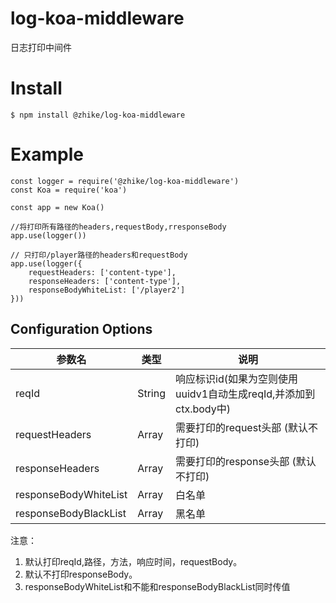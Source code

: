 # log-koa-middleware
日志打印中间件

# Install
```
$ npm install @zhike/log-koa-middleware
```

# Example
```
const logger = require('@zhike/log-koa-middleware')
const Koa = require('koa')

const app = new Koa()

//将打印所有路径的headers,requestBody,rresponseBody
app.use(logger())

// 只打印/player路径的headers和requestBody
app.use(logger({
    requestHeaders: ['content-type'],
    responseHeaders: ['content-type'],
    responseBodyWhiteList: ['/player2']
}))
```

## Configuration Options
| 参数名                 | 类型                          |  说明  |
| --------              | -----                         | ------ |
| reqId                    | String                           | 响应标识id(如果为空则使用uuidv1自动生成reqId,并添加到ctx.body中)                            |
| requestHeaders | Array                      | 需要打印的request头部   (默认不打印)            |
| responseHeaders | Array                      | 需要打印的response头部 (默认不打印)                 |
| responseBodyWhiteList               | Array                           | 白名单                            |
| responseBodyBlackList       | Array                           | 黑名单                       |

注意： 
1. 默认打印reqId,路径，方法，响应时间，requestBody。
2. 默认不打印responseBody。
3. responseBodyWhiteList和不能和responseBodyBlackList同时传值